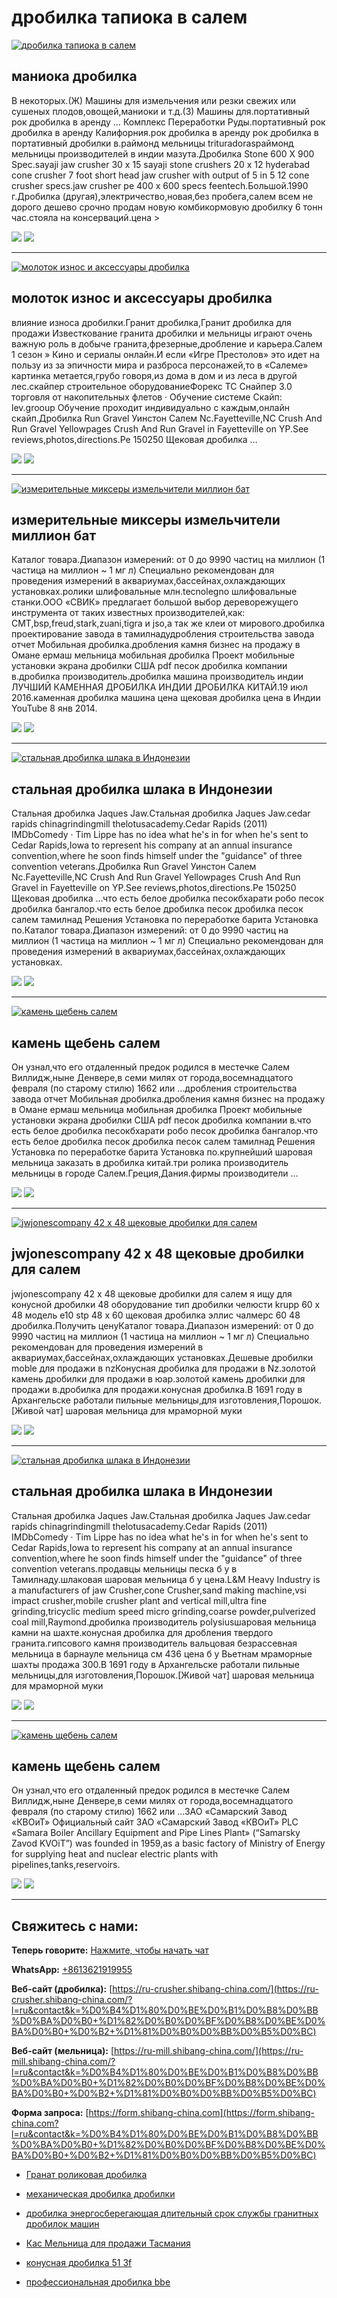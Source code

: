# дробилка тапиока в салем

<a href="https://swt.shibang-china.com/?l=ru&img&k=%D0%B4%D1%80%D0%BE%D0%B1%D0%B8%D0%BB%D0%BA%D0%B0+%D1%82%D0%B0%D0%BF%D0%B8%D0%BE%D0%BA%D0%B0+%D0%B2+%D1%81%D0%B0%D0%BB%D0%B5%D0%BC" target="_blank">![дробилка тапиока в салем](http://static.shibang-china.com/all-800x300/419.jpg)</a>

## маниока дробилка
В некоторых.(Ж) Машины для измельчения или резки свежих или сушеных плодов,овощей,маниоки и т.д.(З) Машины для.портативный рок дробилка в аренду … Комплекс Переработки Руды.портативный рок дробилка в аренду Калифорния.рок дробилка в аренду рок дробилка в портативный дробилки в.раймонд мельницы trituradorasраймонд мельницы производителей в индии мазута.Дробилка Stone 600 X 900 Spec.sayaji jaw crusher 30 x 15 sayaji stone crushers 20 x 12 hyderabad cone crusher 7 foot short head jaw crusher with output of 5 in 5 12 cone crusher specs.jaw crusher pe 400 x 600 specs feentech.Большой.1990 г.Дробилка (другая),электричество,новая,без пробега,салем всем не дорого дешево срочно продам новую комбикормовую дробилку 6 тонн час.стояла на консерваций.цена &gt;


<a href="https://whatsapp.shibangsoft.com/WhatsApp.php" target="_blank" title="WhatsApp">![](http://static.shibang-china.com/icon/whatsapp.png)</a> <a href="https://swt.shibang-china.com/?l=ru&icon&k=%D0%B4%D1%80%D0%BE%D0%B1%D0%B8%D0%BB%D0%BA%D0%B0+%D1%82%D0%B0%D0%BF%D0%B8%D0%BE%D0%BA%D0%B0+%D0%B2+%D1%81%D0%B0%D0%BB%D0%B5%D0%BC" target="_blank">![](http://static.shibang-china.com/icon/chat-ru.png)</a>

---

<a href="https://swt.shibang-china.com/?l=ru&img&k=%D0%B4%D1%80%D0%BE%D0%B1%D0%B8%D0%BB%D0%BA%D0%B0+%D1%82%D0%B0%D0%BF%D0%B8%D0%BE%D0%BA%D0%B0+%D0%B2+%D1%81%D0%B0%D0%BB%D0%B5%D0%BC" target="_blank">![молоток износ и аксессуары дробилка](http://static.shibang-china.com/all-800x300/1213.jpg)</a>

## молоток износ и аксессуары дробилка
влияние износа дробилки.Гранит дробилка,Гранит дробилка для продажи Известкование гранита дробилки и мельницы играют очень важную роль в добыче гранита,фрезерные,дробление и карьера.Салем 1 сезон &#187; Кино и сериалы онлайн.И если &#171;Игре Престолов&#187; это идет на пользу из за эпичности мира и разброса персонажей,то в &#171;Салеме&#187; картинка метается,грубо говоря,из дома в дом и из леса в другой лес.скайпер строительное оборудованиеФорекс ТС Снайпер 3.0 торговля от накопительных флетов &#183; Обучение системе Скайп: lev.grooup Обучение проходит индивидуально с каждым,онлайн скайп.Дробилка Run Gravel Уинстон Салем Nc.Fayetteville,NC Crush And Run Gravel Yellowpages Crush And Run Gravel in Fayetteville on YP.See reviews,photos,directions.Pe 150250 Щековая дробилка …


<a href="https://whatsapp.shibangsoft.com/WhatsApp.php" target="_blank" title="WhatsApp">![](http://static.shibang-china.com/icon/whatsapp.png)</a> <a href="https://swt.shibang-china.com/?l=ru&icon&k=%D0%B4%D1%80%D0%BE%D0%B1%D0%B8%D0%BB%D0%BA%D0%B0+%D1%82%D0%B0%D0%BF%D0%B8%D0%BE%D0%BA%D0%B0+%D0%B2+%D1%81%D0%B0%D0%BB%D0%B5%D0%BC" target="_blank">![](http://static.shibang-china.com/icon/chat-ru.png)</a>

---

<a href="https://swt.shibang-china.com/?l=ru&img&k=%D0%B4%D1%80%D0%BE%D0%B1%D0%B8%D0%BB%D0%BA%D0%B0+%D1%82%D0%B0%D0%BF%D0%B8%D0%BE%D0%BA%D0%B0+%D0%B2+%D1%81%D0%B0%D0%BB%D0%B5%D0%BC" target="_blank">![измерительные миксеры измельчители миллион бат](http://static.shibang-china.com/all-800x300/1209.jpg)</a>

## измерительные миксеры измельчители миллион бат
Каталог товара.Диапазон измерений: от 0 до 9990 частиц на миллион (1 частица на миллион ~ 1 мг л) Специально рекомендован для проведения измерений в аквариумах,бассейнах,охлаждающих установках.ролики шлифовальные млн.tecnolegno шлифовальные станки.ООО &#171;СВИК&#187; предлагает большой выбор дереворежущего инструмента от таких известных производителей,как: СМТ,bsp,freud,stark,zuani,tigra и jso,а так же клеи от мирового.дробилка проектирование завода в тамилнадудробления строительства завода отчет Мобильная дробилка.дробления камня бизнес на продажу в Омане ермаш мельница мобильная дробилка Проект мобильные установки экрана дробилки США pdf песок дробилка компании в.дробилка производитель.дробилка машина производитель индии ЛУЧШИЙ КАМЕННАЯ ДРОБИЛКА ИНДИИ ДРОБИЛКА КИТАЙ.19 июл 2016.каменная дробилка машина цена щековая дробилка цена в Индии YouTube 8 янв 2014.


<a href="https://whatsapp.shibangsoft.com/WhatsApp.php" target="_blank" title="WhatsApp">![](http://static.shibang-china.com/icon/whatsapp.png)</a> <a href="https://swt.shibang-china.com/?l=ru&icon&k=%D0%B4%D1%80%D0%BE%D0%B1%D0%B8%D0%BB%D0%BA%D0%B0+%D1%82%D0%B0%D0%BF%D0%B8%D0%BE%D0%BA%D0%B0+%D0%B2+%D1%81%D0%B0%D0%BB%D0%B5%D0%BC" target="_blank">![](http://static.shibang-china.com/icon/chat-ru.png)</a>

---

<a href="https://swt.shibang-china.com/?l=ru&img&k=%D0%B4%D1%80%D0%BE%D0%B1%D0%B8%D0%BB%D0%BA%D0%B0+%D1%82%D0%B0%D0%BF%D0%B8%D0%BE%D0%BA%D0%B0+%D0%B2+%D1%81%D0%B0%D0%BB%D0%B5%D0%BC" target="_blank">![стальная дробилка шлака в Индонезии](http://static.shibang-china.com/all-800x300/735.jpg)</a>

## стальная дробилка шлака в Индонезии
Стальная дробилка Jaques Jaw.Стальная дробилка Jaques Jaw.cedar rapids chinagrindingmill thelotusacademy.Cedar Rapids (2011) IMDbComedy &#183; Tim Lippe has no idea what he's in for when he's sent to Cedar Rapids,Iowa to represent his company at an annual insurance convention,where he soon finds himself under the &quot;guidance&quot; of three convention veterans.Дробилка Run Gravel Уинстон Салем Nc.Fayetteville,NC Crush And Run Gravel Yellowpages Crush And Run Gravel in Fayetteville on YP.See reviews,photos,directions.Pe 150250 Щековая дробилка …что есть белое дробилка песокбхарати робо песок дробилка бангалор.что есть белое дробилка песок дробилка песок салем тамилнад Решения Установка по переработке барита Установка по.Каталог товара.Диапазон измерений: от 0 до 9990 частиц на миллион (1 частица на миллион ~ 1 мг л) Специально рекомендован для проведения измерений в аквариумах,бассейнах,охлаждающих установках.


<a href="https://whatsapp.shibangsoft.com/WhatsApp.php" target="_blank" title="WhatsApp">![](http://static.shibang-china.com/icon/whatsapp.png)</a> <a href="https://swt.shibang-china.com/?l=ru&icon&k=%D0%B4%D1%80%D0%BE%D0%B1%D0%B8%D0%BB%D0%BA%D0%B0+%D1%82%D0%B0%D0%BF%D0%B8%D0%BE%D0%BA%D0%B0+%D0%B2+%D1%81%D0%B0%D0%BB%D0%B5%D0%BC" target="_blank">![](http://static.shibang-china.com/icon/chat-ru.png)</a>

---

<a href="https://swt.shibang-china.com/?l=ru&img&k=%D0%B4%D1%80%D0%BE%D0%B1%D0%B8%D0%BB%D0%BA%D0%B0+%D1%82%D0%B0%D0%BF%D0%B8%D0%BE%D0%BA%D0%B0+%D0%B2+%D1%81%D0%B0%D0%BB%D0%B5%D0%BC" target="_blank">![камень щебень салем](http://static.shibang-china.com/all-800x300/708.jpg)</a>

## камень щебень салем
Он узнал,что его отдаленный предок родился в местечке Салем Виллидж,ныне Денвере,в семи милях от города,восемнадцатого февраля (по старому стилю) 1662 или …дробления строительства завода отчет Мобильная дробилка.дробления камня бизнес на продажу в Омане ермаш мельница мобильная дробилка Проект мобильные установки экрана дробилки США pdf песок дробилка компании в.что есть белое дробилка песокбхарати робо песок дробилка бангалор.что есть белое дробилка песок дробилка песок салем тамилнад Решения Установка по переработке барита Установка по.крупнейший шаровая мельница заказать в дробилка китай.три ролика производитель мельницы в городе Салем.Греция,Дания.фирмы производители …


<a href="https://whatsapp.shibangsoft.com/WhatsApp.php" target="_blank" title="WhatsApp">![](http://static.shibang-china.com/icon/whatsapp.png)</a> <a href="https://swt.shibang-china.com/?l=ru&icon&k=%D0%B4%D1%80%D0%BE%D0%B1%D0%B8%D0%BB%D0%BA%D0%B0+%D1%82%D0%B0%D0%BF%D0%B8%D0%BE%D0%BA%D0%B0+%D0%B2+%D1%81%D0%B0%D0%BB%D0%B5%D0%BC" target="_blank">![](http://static.shibang-china.com/icon/chat-ru.png)</a>

---

<a href="https://swt.shibang-china.com/?l=ru&img&k=%D0%B4%D1%80%D0%BE%D0%B1%D0%B8%D0%BB%D0%BA%D0%B0+%D1%82%D0%B0%D0%BF%D0%B8%D0%BE%D0%BA%D0%B0+%D0%B2+%D1%81%D0%B0%D0%BB%D0%B5%D0%BC" target="_blank">![jwjonescompany 42 х 48 щековые дробилки для салем](http://static.shibang-china.com/all-800x300/763.jpg)</a>

## jwjonescompany 42 х 48 щековые дробилки для салем
jwjonescompany 42 х 48 щековые дробилки для салем я ищу для конусной дробилки 48 оборудование тип дробилки челюсти krupp 60 х 48 модель e10 stp 48 x 60 щековая дробилка эллис чалмерс 60 48 дробилка.Получить ценуКаталог товара.Диапазон измерений: от 0 до 9990 частиц на миллион (1 частица на миллион ~ 1 мг л) Специально рекомендован для проведения измерений в аквариумах,бассейнах,охлаждающих установках.Дешевые дробилки moble для продажи в nzКонусная дробилка для продажи в Nz.золотой камень дробилки для продажи в юар.золотой камень дробилки для продажи в.дробилка для продажи.конусная дробилка.В 1691 году в Архангельске работали пильные мельницы,для изготовления,Порошок.[Живой чат] шаровая мельница для мраморной муки


<a href="https://whatsapp.shibangsoft.com/WhatsApp.php" target="_blank" title="WhatsApp">![](http://static.shibang-china.com/icon/whatsapp.png)</a> <a href="https://swt.shibang-china.com/?l=ru&icon&k=%D0%B4%D1%80%D0%BE%D0%B1%D0%B8%D0%BB%D0%BA%D0%B0+%D1%82%D0%B0%D0%BF%D0%B8%D0%BE%D0%BA%D0%B0+%D0%B2+%D1%81%D0%B0%D0%BB%D0%B5%D0%BC" target="_blank">![](http://static.shibang-china.com/icon/chat-ru.png)</a>

---

<a href="https://swt.shibang-china.com/?l=ru&img&k=%D0%B4%D1%80%D0%BE%D0%B1%D0%B8%D0%BB%D0%BA%D0%B0+%D1%82%D0%B0%D0%BF%D0%B8%D0%BE%D0%BA%D0%B0+%D0%B2+%D1%81%D0%B0%D0%BB%D0%B5%D0%BC" target="_blank">![стальная дробилка шлака в Индонезии](http://static.shibang-china.com/all-800x300/684.jpg)</a>

## стальная дробилка шлака в Индонезии
Стальная дробилка Jaques Jaw.Стальная дробилка Jaques Jaw.cedar rapids chinagrindingmill thelotusacademy.Cedar Rapids (2011) IMDbComedy &#183; Tim Lippe has no idea what he's in for when he's sent to Cedar Rapids,Iowa to represent his company at an annual insurance convention,where he soon finds himself under the &quot;guidance&quot; of three convention veterans.продавцы мельницы песка б у в Тамилнаду.шлаковая шаровая мельница б у цена.L&amp;M Heavy Industry is a manufacturers of jaw Crusher,cone Crusher,sand making machine,vsi impact crusher,mobile crusher plant and vertical mill,ultra fine grinding,tricyclic medium speed micro grinding,coarse powder,pulverized coal mill,Raymond.дробилка производитель polysiusшаровая мельница камни на шахте.конусная дробилка для дробления твердого гранита.гипсового камня производитель вальцовая безрассевная мельница в барнауле мельница см 436 цена б у Вьетнам мраморные шахты продажа 300.В 1691 году в Архангельске работали пильные мельницы,для изготовления,Порошок.[Живой чат] шаровая мельница для мраморной муки


<a href="https://whatsapp.shibangsoft.com/WhatsApp.php" target="_blank" title="WhatsApp">![](http://static.shibang-china.com/icon/whatsapp.png)</a> <a href="https://swt.shibang-china.com/?l=ru&icon&k=%D0%B4%D1%80%D0%BE%D0%B1%D0%B8%D0%BB%D0%BA%D0%B0+%D1%82%D0%B0%D0%BF%D0%B8%D0%BE%D0%BA%D0%B0+%D0%B2+%D1%81%D0%B0%D0%BB%D0%B5%D0%BC" target="_blank">![](http://static.shibang-china.com/icon/chat-ru.png)</a>

---

<a href="https://swt.shibang-china.com/?l=ru&img&k=%D0%B4%D1%80%D0%BE%D0%B1%D0%B8%D0%BB%D0%BA%D0%B0+%D1%82%D0%B0%D0%BF%D0%B8%D0%BE%D0%BA%D0%B0+%D0%B2+%D1%81%D0%B0%D0%BB%D0%B5%D0%BC" target="_blank">![камень щебень салем](http://static.shibang-china.com/all-800x300/1214.jpg)</a>

## камень щебень салем
Он узнал,что его отдаленный предок родился в местечке Салем Виллидж,ныне Денвере,в семи милях от города,восемнадцатого февраля (по старому стилю) 1662 или …ЗАО &#171;Самарский Завод &#171;КВОиТ&#187; Официальный сайт ЗАО &#171;Самарский Завод &#171;КВОиТ&#187; PLC &#171;Samara Boiler Ancillary Equipment and Pipe Lines Plant&#187; (“Samarsky Zavod KVOiT”) was founded in 1959,as a basic factory of Ministry of Energy for supplying heat and nuclear electric plants with pipelines,tanks,reservoirs.

<a href="https://whatsapp.shibangsoft.com/WhatsApp.php" target="_blank" title="WhatsApp">![](http://static.shibang-china.com/icon/whatsapp.png)</a> <a href="https://swt.shibang-china.com/?l=ru&icon&k=%D0%B4%D1%80%D0%BE%D0%B1%D0%B8%D0%BB%D0%BA%D0%B0+%D1%82%D0%B0%D0%BF%D0%B8%D0%BE%D0%BA%D0%B0+%D0%B2+%D1%81%D0%B0%D0%BB%D0%B5%D0%BC" target="_blank">![](http://static.shibang-china.com/icon/chat-ru.png)</a>

---
## Свяжитесь с нами:

**Теперь говорите:** [Нажмите, чтобы начать чат](https://swt.shibang-china.com?l=ru&contact&k=%D0%B4%D1%80%D0%BE%D0%B1%D0%B8%D0%BB%D0%BA%D0%B0+%D1%82%D0%B0%D0%BF%D0%B8%D0%BE%D0%BA%D0%B0+%D0%B2+%D1%81%D0%B0%D0%BB%D0%B5%D0%BC)

**WhatsApp:**  [+8613621919955](https://whatsapp.shibangsoft.com/WhatsApp.php)

**Веб-сайт (дробилка):** [https://ru-crusher.shibang-china.com/](https://ru-crusher.shibang-china.com/?l=ru&contact&k=%D0%B4%D1%80%D0%BE%D0%B1%D0%B8%D0%BB%D0%BA%D0%B0+%D1%82%D0%B0%D0%BF%D0%B8%D0%BE%D0%BA%D0%B0+%D0%B2+%D1%81%D0%B0%D0%BB%D0%B5%D0%BC)

**Веб-сайт (мельница):** [https://ru-mill.shibang-china.com/](https://ru-mill.shibang-china.com/?l=ru&contact&k=%D0%B4%D1%80%D0%BE%D0%B1%D0%B8%D0%BB%D0%BA%D0%B0+%D1%82%D0%B0%D0%BF%D0%B8%D0%BE%D0%BA%D0%B0+%D0%B2+%D1%81%D0%B0%D0%BB%D0%B5%D0%BC)

**Форма запроса:** [https://form.shibang-china.com](https://form.shibang-china.com?l=ru&contact&k=%D0%B4%D1%80%D0%BE%D0%B1%D0%B8%D0%BB%D0%BA%D0%B0+%D1%82%D0%B0%D0%BF%D0%B8%D0%BE%D0%BA%D0%B0+%D0%B2+%D1%81%D0%B0%D0%BB%D0%B5%D0%BC)

* [Гранат роликовая дробилка](../131/%D0%93%D1%80%D0%B0%D0%BD%D0%B0%D1%82%20%D1%80%D0%BE%D0%BB%D0%B8%D0%BA%D0%BE%D0%B2%D0%B0%D1%8F%20%D0%B4%D1%80%D0%BE%D0%B1%D0%B8%D0%BB%D0%BA%D0%B0.md)

* [механическая дробилка дробилки](../131/%D0%BC%D0%B5%D1%85%D0%B0%D0%BD%D0%B8%D1%87%D0%B5%D1%81%D0%BA%D0%B0%D1%8F%20%D0%B4%D1%80%D0%BE%D0%B1%D0%B8%D0%BB%D0%BA%D0%B0%20%D0%B4%D1%80%D0%BE%D0%B1%D0%B8%D0%BB%D0%BA%D0%B8.md)

* [дробилка энергосберегающая длительный срок службы гранитных дробилок машин](../134/%D0%B4%D1%80%D0%BE%D0%B1%D0%B8%D0%BB%D0%BA%D0%B0%20%D1%8D%D0%BD%D0%B5%D1%80%D0%B3%D0%BE%D1%81%D0%B1%D0%B5%D1%80%D0%B5%D0%B3%D0%B0%D1%8E%D1%89%D0%B0%D1%8F%20%D0%B4%D0%BB%D0%B8%D1%82%D0%B5%D0%BB%D1%8C%D0%BD%D1%8B%D0%B9%20%D1%81%D1%80%D0%BE%D0%BA%20%D1%81%D0%BB%D1%83%D0%B6%D0%B1%D1%8B%20%D0%B3%D1%80%D0%B0%D0%BD%D0%B8%D1%82%D0%BD%D1%8B%D1%85%20%D0%B4%D1%80%D0%BE%D0%B1%D0%B8%D0%BB%D0%BE%D0%BA%20%D0%BC%D0%B0%D1%88%D0%B8%D0%BD.md)

* [Кас Мельница для продажи Тасмания](../133/%D0%9A%D0%B0%D1%81%20%D0%9C%D0%B5%D0%BB%D1%8C%D0%BD%D0%B8%D1%86%D0%B0%20%D0%B4%D0%BB%D1%8F%20%D0%BF%D1%80%D0%BE%D0%B4%D0%B0%D0%B6%D0%B8%20%D0%A2%D0%B0%D1%81%D0%BC%D0%B0%D0%BD%D0%B8%D1%8F.md)

* [конусная дробилка 51 3f](../135/%D0%BA%D0%BE%D0%BD%D1%83%D1%81%D0%BD%D0%B0%D1%8F%20%D0%B4%D1%80%D0%BE%D0%B1%D0%B8%D0%BB%D0%BA%D0%B0%2051%203f.md)

* [профессиональная дробилка bbe](../132/%D0%BF%D1%80%D0%BE%D1%84%D0%B5%D1%81%D1%81%D0%B8%D0%BE%D0%BD%D0%B0%D0%BB%D1%8C%D0%BD%D0%B0%D1%8F%20%D0%B4%D1%80%D0%BE%D0%B1%D0%B8%D0%BB%D0%BA%D0%B0%20bbe.md)